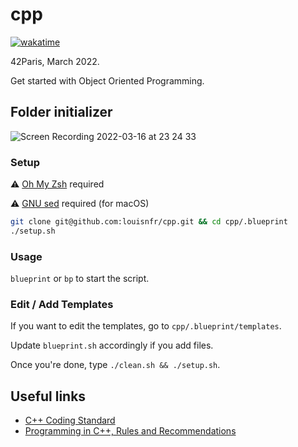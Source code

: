 # cpp

[![wakatime](https://wakatime.com/badge/user/7b6b66f5-8a9a-4187-ad50-0659cf472418/project/7696cf8f-52da-4965-a27c-c8e2e8af62f8.svg)](https://wakatime.com/badge/user/7b6b66f5-8a9a-4187-ad50-0659cf472418/project/7696cf8f-52da-4965-a27c-c8e2e8af62f8)

42Paris, March 2022.

Get started with Object Oriented Programming.

## Folder initializer

![Screen Recording 2022-03-16 at 23 24 33](https://user-images.githubusercontent.com/57815912/158701648-53426829-0376-4214-b89a-c3ae2e207e9b.gif)

### Setup

⚠️ [Oh My Zsh](https://ohmyz.sh/) required

⚠️ [GNU sed](https://formulae.brew.sh/formula/gnu-sed) required (for macOS)

```zsh
git clone git@github.com:louisnfr/cpp.git && cd cpp/.blueprint
./setup.sh
```

### Usage

`blueprint` or `bp` to start the script.

### Edit / Add Templates

If you want to edit the templates, go to `cpp/.blueprint/templates`.

Update `blueprint.sh` accordingly if you add files.

Once you're done, type `./clean.sh && ./setup.sh`.

## Useful links 

- [C++ Coding Standard](https://users.ece.cmu.edu/~eno/coding/CppCodingStandard.html)
- [Programming in C++, Rules and Recommendations](https://www.doc.ic.ac.uk/lab/cplus/c%2B%2B.rules/)
